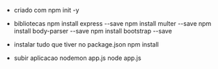 - criado com
npm init -y

- bibliotecas
npm install express --save
npm install multer --save
npm install body-parser --save
npm install bootstrap --save

- instalar tudo que tiver no package.json
npm install

- subir aplicacao
nodemon app.js
node app.js






